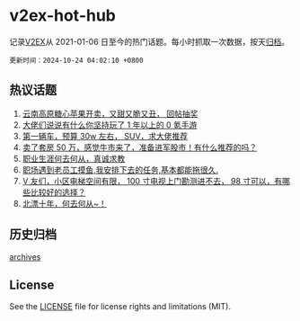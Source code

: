 # v2ex-hot-hub

 记录[V2EX](https://www.v2ex.com/)从 2021-01-06 日至今的热门话题。每小时抓取一次数据，按天[归档](archives)。

`更新时间：2024-10-24 04:02:10 +0800`

## 热议话题

1. [云南高原糖心苹果开卖，又甜又脆又丑， 回帖抽奖](https://www.v2ex.com/t/1082853)
1. [大佬们说说有什么你坚持玩了 1 年以上的 0 氪手游](https://www.v2ex.com/t/1082854)
1. [第一辆车，预算 30w 左右， SUV，求大佬推荐](https://www.v2ex.com/t/1082813)
1. [卖了套房 50 万，感觉牛市来了，准备进军股市！有什么推荐的吗？](https://www.v2ex.com/t/1082886)
1. [职业生涯何去何从，真诚求教](https://www.v2ex.com/t/1082959)
1. [职场遇到老员工摸鱼,我安排下去的任务,基本都能拖很久.](https://www.v2ex.com/t/1082804)
1. [V 友们，小区电梯空间有限， 100 寸电视上门勘测进不去， 98 寸可以，有哪些比较好的选择？](https://www.v2ex.com/t/1082737)
1. [北漂十年，何去何从~！](https://www.v2ex.com/t/1082905)

## 历史归档

[archives](archives)

## License

See the [LICENSE](LICENSE) file for license rights and limitations (MIT).
